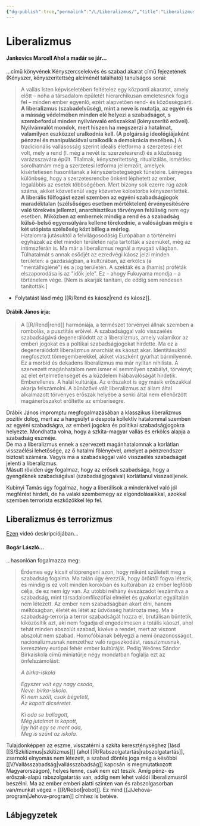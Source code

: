 ```yaml
---
{"dg-publish":true,"permalink":"/L/Liberalizmus/","title":"Liberalizmus","tags":["Englishtexttranslated"],"created":"2023-12-21T10:10:00","updated":"2024-10-25T22:36"}
---
```



# Liberalizmus

#### Jankovics Marcell Ahol a madár se jár...

...című könyvének Kényszercselekvés és szabad akarat című fejezetének (Kényszer, kényszerítettség alcíménél található) tanulságos sorai:  
> A vallás Isten képviseletében feltételez egy központi akaratot, amely előtt – noha a társadalom épületét hierarchikusan emeletesnek fogja fel – minden ember egyenlő, ezért alapvetően rend- és közösségpárti. **A liberalizmus (szabadelvűség), mint a neve is mutatja, az egyén és a másság védelmében minden elé helyezi a szabadságot, s szembefordul minden nyilvánvaló erőszakkal (kényszerítő erővel). Nyilvánvalót mondok, mert hiszen ha megszerzi a hatalmat, valamilyen eszközzel uralkodnia kell. (A polgárság ideológiájaként pénzzel és manipulációval uralkodik a demokrácia mezében.)** A tradicionális vallásosság szerint ideális életforma a szerzetesi élet volt, mely a rend (l. még a nevét is: szerzetesrend) és a közösség varázsszavára épült. Tilalmak, kényszerítettség, ritualizálás, ismétlés: sorolhatnám még a szerzetesi létforma jellemzőit, amelyek kísértetiesen hasonlítanak a kényszerbetegségek tüneteire. Lényeges különbség, hogy a szerzetesrendbe önként léphetett az ember, legalábbis az esetek többségében. Mert bizony sok ezerre rúg azok száma, akiket közvetlenül vagy közvetve kolostorba kényszerítettek.  
> **A liberális fölfogást ezzel szemben az egyéni szabadságjogok maradéktalan (szélsőséges esetben mértéktelen) érvényesítésére való törekvés jellemzi, anarchisztikus törvényen felüliség** nem egy esetben. **Miközben az embernek mindig a rend és a szabadság külső-belső egyensúlyára kellene törekednie, a valóságban mégis e két utópista szélsőség közt billeg a mérleg**.  
> Hatalomra jutásuktól a felvilágosodásig Európában a történelmi egyházak az élet minden területén rajta tartották a szemüket, még az intimszférán is. Ma már a liberalizmus regnál a nyugati világban. Túlhatalmát s annak csődjét az ezredvégi káosz jelzi minden területen: a gazdaságban, a kultúrában, az erkölcs (a "mentálhigiéné") és a jog területén. A szekták és a (hamis) próféták elszaporodása is az "idők jele". Ez – ahogy Fukuyama mondja – a történelem vége. \[Nem is akarják tanítani, de eddig sem rendesen tanították.\]  
- Folytatást lásd még [[R/Rend és káosz\|rend és káosz]].  

#### Drábik János írja:

> A [[R/Rend\|rend]] harmóniája, a természet törvényei állnak szemben a rombolás, a pusztítás erőivel. A szabadsággal való visszaélés szabadságává degenerálódott az a liberalizmus, amely valamikor az emberi jogokat és a poltikai szabadságjogokat hirdette. Ma ez a degenerálódott liberalizmus anarchiát és káoszt akar. Identitásuktól megfosztott tömegemberekkel, akiket viaszként gyúrhat bármilyenné. Ez a morbid és dekadens liberalizmus ma már nyíltan nihilista. A szervezett magánhatalom nem ismer el semmilyen szabályt, törvényt; az élet értelmetlenségét és a küzdelem hiábavalóságát hirdetik. Emberellenes. A halál kultúrája. Az erőszakot is egy másik erőszakkal akarja felszámolni. A bűnözővé vált liberalizmus az állam által alkalmazott törvényes erőszak helyébe a senki által nem ellenőrzött magánerőszakot erőltette az emberiségre.  
  

Drábik János impromptu megfogalmazásában a klasszikus liberalizmus pozitív dolog, mert az a hangsúlyt a despota kollektív hatalommal szemben az egyéni szabadságra, az emberi jogokra és politikai szabadságjogokra helyezte. Mondhatta volna, hogy a szkíta-magyar vallás és erkölcs alapja a szabadság eszméje.  
De ma a liberalizmus ennek a szervezett magánhatalomnak a korlátlan visszaélési lehetősége, az ő hatalmi fölényével, amelyet a pénzrendszer biztosít számára. Vagyis ma a szabadsággal való visszaélés szabadságát jelenti a liberalizmus.  
Másutt röviden úgy fogalmaz, hogy az erősek szabadsága, hogy a gyengéknek szabadságával (szabadságjogaival) korlátlanul visszaéljenek.  

Kubínyi Tamás úgy fogalmaz, hogy a liberálisok a mindenkivel való jól megférést hirdeti, de ha valaki szembemegy az elgondolásaikkal, azokkal szemben terrorista eszközökkel lép fel.  

## Liberalizmus és terrorizmus

[Ezen](https://www.youtube.com/watch?v=2zm8ut6rTnU) videó deskripciójában...

#### Bogár László...  

...hasonlóan fogalmazza meg:  
> Érdemes egy kicsit eltöprengeni azon, hogy miként született meg a szabadság fogalma. Ma talán úgy érezzük, hogy öröktől fogva létezik, és mindig is ez volt minden korokban és kultúrában az ember legfőbb célja, de ez nem így van. Az utóbbi néhány évszázadot leszámítva a szabadság, mint társadalomfilozófiai elmélet és gyakorlat egyáltalán nem létezett. Az ember nem szabadságban akart élni, hanem méltóságban, életét és létét az üdvösség határozta meg. Ma a szabadság-terrorja a terror szabadságát hozza el, brutálisan büntetik, kiközösítik azt, aki nem fogadja el engedelmesen a totális káoszt, ahol tehát minden abszolút szabad, kivéve a rendet, mert az viszont abszolút nem szabad. Homofóbiának bélyegzi a nemi önazonosságot, nacionalizmusnak nemzethez való ragaszkodást, rasszizmusnak, keresztény európai fehér ember kultúráját. Pedig Weöres Sándor Birkaiskola című miniatűrje négy mondatban foglalja ezt az önfelszámolást:  
> 
> *A birka-iskola*
> 
> *Egyszer volt egy nagy csoda,  
> Neve: birka-iskola.  
> Ki nem szólt, csak bégetett,  
> Az kapott dicséretet.*  
> 
> *Ki oda se ballagott,  
> Még jutalmat is kapott,  
> Így hát egy se ment oda,  
> Meg is szűnt az iskola.*  



Tulajdonképpen az eszme, visszatérni a szkíta kereszténységhez \[lásd [[S/Szkítizmus\|szkítizmus]]\] (ahol [[R/Rabszolgatartás\|rabszolgatartás]], zsarnoki elnyomás nem létezett, a szabad döntés joga még a későbbi [[V/Vallásszabadság\|vallásszabadság]] kapcsán is megmutatkozott Magyarországon), helyes lenne, csak nem ezt teszik. Amíg pénz- és erőszak-alapú rabszolgatartás van, addig nem lehet valódi liberalizmusról beszélni. Ma az ember emberi alatti szinten van és rabszolgasorban van/munkát végez = [[R/Robot\|robot]]. Ez mind [[J/Jehova-program\|Jehova-program]] címhez is betéve.  

## Lábjegyzetek

[^1]: Lábjegyzet:  
https://www.babelmatrix.org/works/hu/We%C3%B6res_S%C3%A1ndor-1913/A_birka-iskola/en/24313-Sheep_school